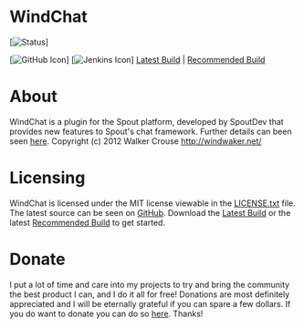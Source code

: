WindChat
========
[![Status]]

[![GitHub Icon]] [![Jenkins Icon]]
[Latest Build] | [Recommended Build]

About
=====
WindChat is a plugin for the Spout platform, developed by SpoutDev that provides new features to Spout's chat framework.
Further details can been seen [here][Home].
Copyright (c) 2012 Walker Crouse <http://windwaker.net/>

Licensing
=========
WindChat is licensed under the MIT license viewable in the [LICENSE.txt] file.
The latest source can be seen on [GitHub].
Download the [Latest Build] or the latest [Recommended Build] to get started.

Donate
======
I put a lot of time and care into my projects to try and bring the community the best product I can, and I do it all for free! Donations are most definitely appreciated and I will be eternally grateful if you can spare a few dollars.
If you do want to donate you can do so [here][Donate]. Thanks!

[Status]: http://build.spout.org/view/All/job/WindChat/badge/icon/
[GitHub Icon]: http://forums.spout.org/attachments/github-png.1022/
[Jenkins Icon]: http://forums.spout.org/attachments/jenkins-png.1023/
[Latest Build]: http://build.spout.org/job/WindChat/lastSuccessfulBuild/
[Recommended Build]: http://build.spout.org/job/WindChat/Recommended/
[Home]: http://forums.spout.org/threads/2943/
[LICENSE.txt]: http://github.com/W1ndwaker/WindChat/LICENSE.txt/
[GitHub]: http://github.com/W1ndwaker/WindChat/
[Donate]: https://www.paypal.com/us/cgi-bin/webscr?cmd=_flow&SESSION=4TN0_fr0Gi-575SxsOoYeRENqYWhhKsx4GwKTY1SrhwQTXOFbAeTG1uQ_PG&dispatch=5885d80a13c0db1f8e263663d3faee8db02a037e263542f58098410815cf7df7